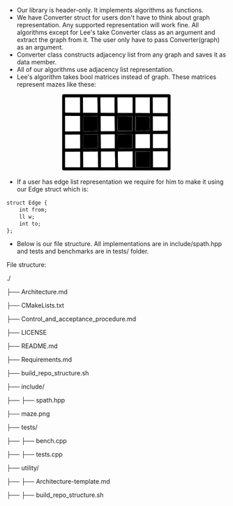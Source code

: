 * Our library is header-only. It implements algorithms as functions.
* We have Converter struct for users don't have to think about graph representation. Any supported representation will work fine. All algorithms except for Lee's take Converter class as an argument and extract the graph from it. The user only have to pass Converter(graph) as an argument. 
* Converter class constructs adjacency list from any graph and saves it as data member. 
* All of our algorithms use adjacency list representation.
* Lee's algorithm takes bool matrices instead of graph. These matrices represent mazes like these:
<p align="center">
<img src="maze.png" width="250" height="175" />
</p>

* If a user has edge list representation we require for him to make it using our Edge struct which is:

```
struct Edge {
    int from;
    ll w;
    int to;
};
```
    
* Below is our file structure. All implementations are in include/spath.hpp and tests and benchmarks are in tests/ folder.


File structure:

./

  ├── Architecture.md

  ├── CMakeLists.txt

  ├── Control_and_acceptance_procedure.md

  ├── LICENSE

  ├── README.md

  ├── Requirements.md

  ├── build_repo_structure.sh

  ├── include/

  ├──   ├── spath.hpp

  ├── maze.png

  ├── tests/

  ├──   ├── bench.cpp

  ├──   ├── tests.cpp

  ├── utility/

  ├──   ├── Architecture-template.md

  ├──   ├── build_repo_structure.sh

